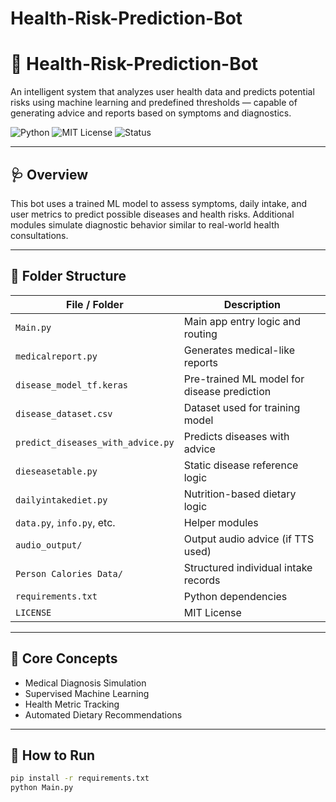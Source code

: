 # Health-Risk-Prediction-Bot
# 🏥 Health-Risk-Prediction-Bot

An intelligent system that analyzes user health data and predicts potential risks using machine learning and predefined thresholds — capable of generating advice and reports based on symptoms and diagnostics.

![Python](https://img.shields.io/badge/built_with-python-blue?logo=python&logoColor=white)
![MIT License](https://img.shields.io/badge/license-MIT-green)
![Status](https://img.shields.io/badge/status-active-brightgreen)

---

## 🩺 Overview

This bot uses a trained ML model to assess symptoms, daily intake, and user metrics to predict possible diseases and health risks. Additional modules simulate diagnostic behavior similar to real-world health consultations.

---

## 📁 Folder Structure

| File / Folder                | Description                                            |
|-----------------------------|--------------------------------------------------------|
| `Main.py`                   | Main app entry logic and routing                       |
| `medicalreport.py`          | Generates medical-like reports                         |
| `disease_model_tf.keras`    | Pre-trained ML model for disease prediction            |
| `disease_dataset.csv`       | Dataset used for training model                        |
| `predict_diseases_with_advice.py` | Predicts diseases with advice                   |
| `dieseasetable.py`          | Static disease reference logic                         |
| `dailyintakediet.py`        | Nutrition-based dietary logic                          |
| `data.py`, `info.py`, etc.  | Helper modules                                         |
| `audio_output/`             | Output audio advice (if TTS used)                      |
| `Person Calories Data/`     | Structured individual intake records                   |
| `requirements.txt`          | Python dependencies                                    |
| `LICENSE`                   | MIT License                                            |

---

## 🧠 Core Concepts

- Medical Diagnosis Simulation  
- Supervised Machine Learning  
- Health Metric Tracking  
- Automated Dietary Recommendations  

---

## 🚀 How to Run

```bash
pip install -r requirements.txt
python Main.py
